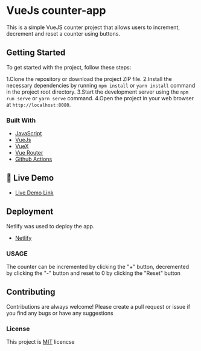 # VueJs counter-app
This is a simple VueJS counter project that allows users to increment, decrement and reset a counter using buttons.

## Getting Started
To get started with the project, follow these steps:

1.Clone the repository or download the project ZIP file.
2.Install the necessary dependencies by running `npm install` or `yarn install` command in the project root directory.
3.Start the development server using the `npm run serve` or `yarn serve` command.
4.Open the project in your web browser at `http://localhost:8080`.

### Built With
 + [JavaScript](https://javascript.info/) 
 + [VueJs](https://vuejs.org/) 
 + [VueX](https://vuex.vuejs.org/) 
 + [Vue Router](https://router.vuejs.org/) 
 + [Github Actions](https://docs.github.com/en/actions/)

## 🚀 Live Demo <a name='live-demo'></a>
- [Live Demo Link](https://altschool-third-exam.netlify.app/counter)


## Deployment
Netlify was used to deploy the app. 
 + [Netlify](https://www.netlify.com/)


### USAGE
The counter can be incremented by clicking the "+" button, decremented by clicking the "-" button and reset to 0 by clicking the "Reset" button

## Contributing
Contributions are always welcome! Please create a pull request or issue if you find any bugs or have any suggestions

### License <a name='license'></a>
This project is [MIT](./LICENSE) licencse

